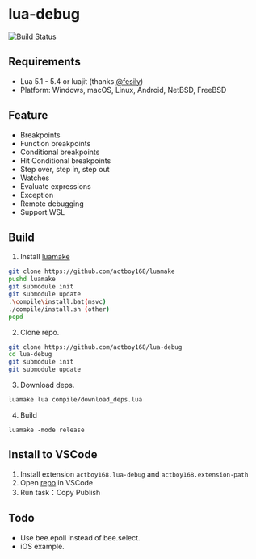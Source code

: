 # lua-debug

[![Build Status](https://github.com/actboy168/lua-debug/workflows/build/badge.svg)](https://github.com/actboy168/lua-debug/actions?workflow=build)

## Requirements

* Lua 5.1 - 5.4 or luajit (thanks [@fesily](https://github.com/fesily))
* Platform: Windows, macOS, Linux, Android, NetBSD, FreeBSD

## Feature

* Breakpoints
* Function breakpoints
* Conditional breakpoints
* Hit Conditional breakpoints
* Step over, step in, step out
* Watches
* Evaluate expressions
* Exception
* Remote debugging
* Support WSL

## Build

1. Install [luamake](https://github.com/actboy168/luamake)
``` bash
git clone https://github.com/actboy168/luamake
pushd luamake
git submodule init
git submodule update
.\compile\install.bat(msvc)
./compile/install.sh (other)
popd
```

2. Clone repo.
``` bash
git clone https://github.com/actboy168/lua-debug
cd lua-debug
git submodule init
git submodule update
```

3. Download deps.
``` bash
luamake lua compile/download_deps.lua
```

4. Build
```
luamake -mode release
```

## Install to VSCode

1. Install extension `actboy168.lua-debug` and `actboy168.extension-path`
2. Open [repo](https://github.com/actboy168/lua-debug) in VSCode
3. Run task：Copy Publish

## Todo

* Use bee.epoll instead of bee.select.
* iOS example.
